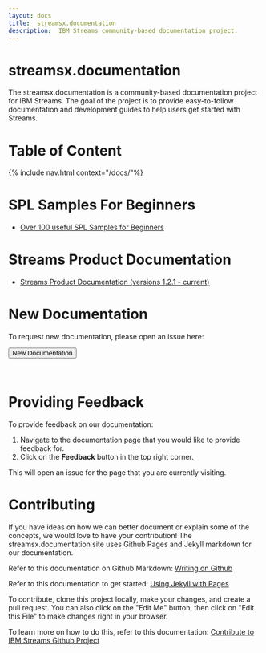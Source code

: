 ```yaml
---
layout: docs
title:  streamsx.documentation
description:  IBM Streams community-based documentation project.  
---
```


# streamsx.documentation
The streamsx.documentation is a community-based documentation project for IBM Streams.
The goal of the project is to provide easy-to-follow documentation and development guides to help users get started with Streams.

# Table of Content
{% include nav.html context="/docs/"%}

# SPL Samples For Beginners

* [Over 100 useful SPL Samples for Beginners](samples/)

# Streams Product Documentation
* [Streams Product Documentation (versions 1.2.1 - current)](http://www.ibm.com/support/knowledgecenter/SSCRJU/SSCRJU_welcome.html)

# New Documentation

To request new documentation, please open an issue here:

   <form action="https://github.com/IBMStreams/streamsx.documentation/issues/new" target="_blank">
  	  <input type="submit" value="New Documentation">
   </form>
<br>

# Providing Feedback

To provide feedback on our documentation:

1.  Navigate to the documentation page that you would like to provide feedback for.
1.  Click on the **Feedback** button in the top right corner.

This will open an issue for the page that you are currently visiting.  

# Contributing

If you have ideas on how we can better document or explain some of the concepts, we would love to have your contribution!  The streamsx.documentation site uses Github Pages and Jekyll markdown for our documentation.

Refer to this documentation on Github Markdown:  [Writing on Github](https://help.github.com/categories/writing-on-github)

Refer to this documentation to get started:  [Using Jekyll with Pages](https://help.github.com/articles/using-jekyll-with-pages/)  

To contribute, clone this project locally, make your changes, and create a pull request. You can also click on the "Edit Me" button, then click on "Edit this File" to make changes right in your browser. 

To learn more on how to do this, refer to this documentation:  [Contribute to IBM Streams Github Project](https://developer.ibm.com/streamsdev/docs/contribute-github-project/)
